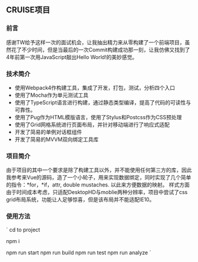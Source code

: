 ## CRUISE项目

### 前言

感谢TW给予这样一次的面试机会，让我抽出精力来从零构建了一个前端项目，虽然花了不少时间，但是当最后的一次Commit构建成功那一刻，让我仿佛又找到了4年前第一次用JavaScript敲出Hello World!的美妙感觉。

### 技术简介

- 使用Webpack4作构建工具，集成了开发，打包，测试，分析四个入口
- 使用了Mocha作为单元测试工具
- 使用了TypeScript语言进行构建，通过静态类型编译，提高了代码的可读性与可靠性。
- 使用了Pug作为HTML模版语言，使用了Stylus和Postcss作为CSS预处理
- 使用了Grid网格系统进行页面布局，并针对移动端进行了响应式适配
- 开发了简易的单例对话框组件
- 开发了简易的MVVM双向绑定工具库


### 项目简介

由于项目的其中一个要求是除了构建工具以外，并不能使用任何第三方的库，因此我参考来Vue的源码，造了一个小轮子，用来实现数据绑定，同时实现了几个简单的指令：*for，*if，attr, double mustaches. 以此来方便数据的映射。 
样式方面由于时间成本考虑，只适配DesktopHD与moblie两种分辨率，项目中尝试了css grid布局系统，功能让人足够惊喜，但是该布局并不能适配IE10。

### 使用方法

`
cd to project

npm i 

npm run start
npm run build
npm run test
npm run analyze
`